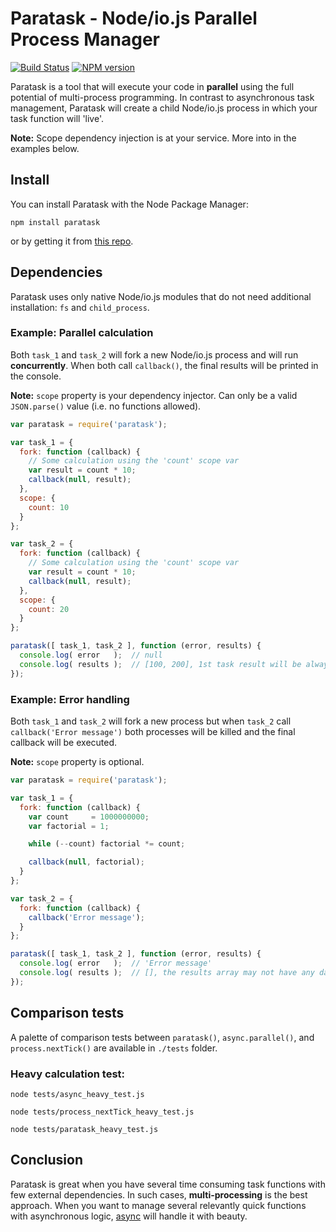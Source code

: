 # Paratask - Node/io.js Parallel Process Manager
[![Build Status](https://secure.travis-ci.org/IvanDimanov/paratask.png?branch=master)](http://travis-ci.org/IvanDimanov/paratask)
[![NPM version](https://badge.fury.io/js/paratask.png)](http://badge.fury.io/js/paratask)

Paratask is a tool that will execute your code in __parallel__ using the full potential of multi-process programming.
In contrast to asynchronous task management, Paratask will create a child Node/io.js process in which your task function will 'live'.

__Note:__ Scope dependency injection is at your service. More into in the examples below.


## Install
You can install Paratask with the Node Package Manager:
```shell
npm install paratask
```
or by getting it from [this repo](https://github.com/IvanDimanov/paratask).

## Dependencies
Paratask uses only native Node/io.js modules that do not need additional installation: `fs` and `child_process`.


### Example: Parallel calculation
Both `task_1` and `task_2` will fork a new Node/io.js process and will run __concurrently__.
When both call `callback()`, the final results will be printed in the console.

__Note:__ `scope` property is your dependency injector. Can only be a valid `JSON.parse()` value (i.e. no functions allowed).

```javascript
var paratask = require('paratask');

var task_1 = {
  fork: function (callback) {
    // Some calculation using the 'count' scope var
    var result = count * 10;
    callback(null, result);
  },
  scope: {
    count: 10
  }
};

var task_2 = {
  fork: function (callback) {
    // Some calculation using the 'count' scope var
    var result = count * 10;
    callback(null, result);
  },
  scope: {
    count: 20
  }
};

paratask([ task_1, task_2 ], function (error, results) {
  console.log( error   );  // null
  console.log( results );  // [100, 200], 1st task result will be always the 1st in the results array even if completed last
});
```


### Example: Error handling

Both `task_1` and `task_2` will fork a new process but
when `task_2` call `callback('Error message')`
both processes will be killed and the final callback will be executed.

__Note:__ `scope` property is optional.

```javascript
var paratask = require('paratask');

var task_1 = {
  fork: function (callback) {
    var count     = 1000000000;
    var factorial = 1;

    while (--count) factorial *= count;

    callback(null, factorial);
  }
};

var task_2 = {
  fork: function (callback) {
    callback('Error message');
  }
};

paratask([ task_1, task_2 ], function (error, results) {
  console.log( error   );  // 'Error message'
  console.log( results );  // [], the results array may not have any data saved since one task error will kill all forked tasks
});
```


## Comparison tests
A palette of comparison tests between `paratask()`, `async.parallel()`, and `process.nextTick()` are available in `./tests` folder.

### Heavy calculation test:

```shell
node tests/async_heavy_test.js
```
```shell
node tests/process_nextTick_heavy_test.js
```
```shell
node tests/paratask_heavy_test.js
```


## Conclusion
Paratask is great when you have several time consuming task functions with few external dependencies.
In such cases, __multi-processing__ is the best approach.
When you want to manage several relevantly quick functions with asynchronous logic, [async](https://github.com/caolan/async) will handle it with beauty.